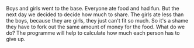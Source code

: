 Boys and girls went to the base. Everyone ate food and had fun. 
But the next day we decided to decide how much to share. 
The girls ate less than the boys, because they are girls, they just can't fit so much.
So it's a shame they have to fork out the same amount of money for the food. What do we do?
The programme will help to calculate how much each person has to give up.
